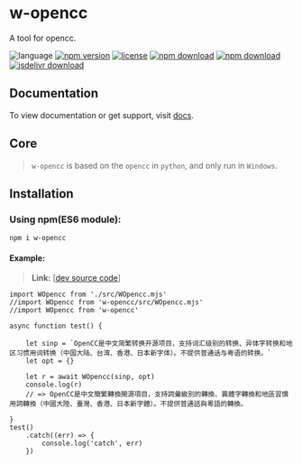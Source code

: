 # w-opencc
A tool for opencc.

![language](https://img.shields.io/badge/language-JavaScript-orange.svg) 
[![npm version](http://img.shields.io/npm/v/w-opencc.svg?style=flat)](https://npmjs.org/package/w-opencc) 
[![license](https://img.shields.io/npm/l/w-opencc.svg?style=flat)](https://npmjs.org/package/w-opencc) 
[![npm download](https://img.shields.io/npm/dt/w-opencc.svg)](https://npmjs.org/package/w-opencc) 
[![npm download](https://img.shields.io/npm/dm/w-opencc.svg)](https://npmjs.org/package/w-opencc) 
[![jsdelivr download](https://img.shields.io/jsdelivr/npm/hm/w-opencc.svg)](https://www.jsdelivr.com/package/npm/w-opencc)

## Documentation
To view documentation or get support, visit [docs](https://yuda-lyu.github.io/w-opencc/global.html).

## Core
> `w-opencc` is based on the `opencc` in `python`, and only run in `Windows`.

## Installation

### Using npm(ES6 module):
```alias
npm i w-opencc
```

#### Example:
> **Link:** [[dev source code](https://github.com/yuda-lyu/w-opencc/blob/master/g.mjs)]
```alias
import WOpencc from './src/WOpencc.mjs'
//import WOpencc from 'w-opencc/src/WOpencc.mjs'
//import WOpencc from 'w-opencc'

async function test() {

    let sinp = `OpenCC是中文简繁转换开源项目，支持词汇级别的转换、异体字转换和地区习惯用词转换（中国大陆、台湾、香港、日本新字体）。不提供普通话与粤语的转换。`
    let opt = {}

    let r = await WOpencc(sinp, opt)
    console.log(r)
    // => OpenCC是中文簡繁轉換開源項目，支持詞彙級別的轉換、異體字轉換和地區習慣用詞轉換（中國大陸、臺灣、香港、日本新字體）。不提供普通話與粵語的轉換。

}
test()
    .catch((err) => {
        console.log('catch', err)
    })
```
